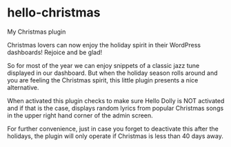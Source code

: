 hello-christmas
===============

My Christmas plugin

Christmas lovers can now enjoy the holiday spirit in their WordPress dashboards! Rejoice and be glad!

So for most of the year we can enjoy snippets of a classic jazz tune displayed in our dashboard. But when the holiday season rolls around and you are feeling the Christmas spirit, this little plugin presents a nice alternative.

When activated this plugin checks to make sure Hello Dolly is NOT activated and if that is the case, displays random lyrics from popular Christmas songs in the upper right hand corner of the admin screen.

For further convenience, just in case you forget to deactivate this after the holidays, the plugin will only operate if Christmas is less than 40 days away.